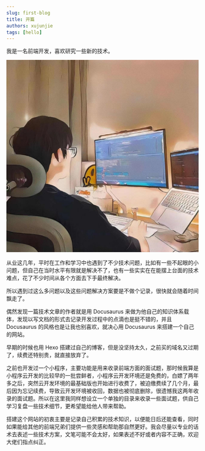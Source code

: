 ```yaml
---
slug: first-blog
title: 开篇
authors: xujunjie
tags: [hello]
---
```


我是一名前端开发，喜欢研究一些新的技术。

<!--truncate-->

![avatar](/img/author_avatar.jpeg)

从业这几年，平时在工作和学习中也遇到了不少技术问题，比如有一些不起眼的小问题，但自己在当时水平有限就是解决不了，也有一些实实在在能摆上台面的技术难点，花了不少时间从各个方面去下手最终解决。

所以遇到过这么多问题以及这些问题解决方案要是不做个记录，很快就会随着时间飘走了。

偶然发现一篇技术文章的作者就是用 Docusaurus 来做为他自己的知识体系载体，发现以写文档的形式去记录开发过程中的点滴也是挺不错的，并且 Docusaurus 的风格也是让我也别喜欢，就决心用 Docusaurus 来搭建一个自己的网站。

早期的时候也用 Hexo 搭建过自己的博客，但是没坚持太久，之前买的域名又过期了，续费还特别贵，就直接放弃了。

之前也开发过一个小程序，主要功能是用来收录前端方面的面试题，那时候我算是小程序云开发的比较早的一批尝鲜者，小程序云开发环境还是免费的，白嫖了两年多之后，突然云开发环境的最基础版也开始进行收费了，被迫缴费续了几个月，最后因为忘记续费，导致云开发环境被收回，数据也被彻底删除，很遗憾我这两年收录的面试题。所以在这里我同样想设立一个单独的目录来收录一些面试题，供自己学习复盘一些技术细节，更希望能给他人带来帮助。

搭建这个网站的初衷主要是记录自己积累的技术知识，以便能日后还能查看，同时如果能给其他的前端兄弟们提供一些灵感和帮助那自然更好。我会尽量以专业的话术去表述一些技术方案，文笔可能不会太好，如果表述不好或者内容不正确，欢迎大佬们指点纠正。



